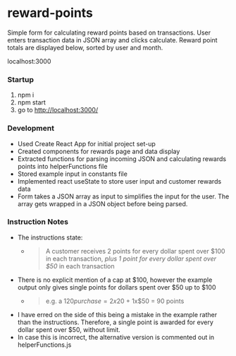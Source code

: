 # reward-points

Simple form for calculating reward points based on transactions.
User enters transaction data in JSON array and clicks calculate.
Reward point totals are displayed below, sorted by user and month.

localhost:3000
### Startup
1. npm i
2. npm start
3. go to [http://localhost:3000/](http://localhost:3000/)


### Development

* Used Create React App for initial project set-up
* Created components for rewards page and data display
* Extracted functions for parsing incoming JSON and calculating rewards points into helperFunctions file
* Stored example input in constants file
* Implemented react useState to store user input and customer rewards data
* Form takes a JSON array as input to simplifies the input for the user. The array gets wrapped in a JSON object before being parsed.

### Instruction Notes
* The instructions state:
  * >A customer receives 2 points for every dollar spent over $100 in each transaction, *plus 1 point for every dollar spent over $50* in each transaction
* There is no explicit mention of a cap at $100, however the example output only gives single points for dollars spent over $50 up to $100
  * >e.g. a $120 purchase = 2x$20 + 1x$50 = 90 points
* I have erred on the side of this being a mistake in the example rather than the instructions. Therefore, a single point is awarded for every dollar spent over $50, without limit.
* In case this is incorrect, the alternative version is commented out in helperFunctions.js